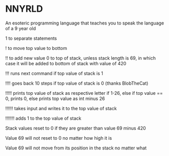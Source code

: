 # NNYRLD
An esoteric programming language that teaches you to speak the language of a 9 year old

1 to separate statements

! to move top value to bottom

!! to add new value 0 to top of stack, unless stack length is 69, in which case it will be added to bottom of stack with value of 420

!!! runs next command if top value of stack is 1

!!!! goes back 10 steps if top value of stack is 0 (thanks BlobTheCat)

!!!!! prints top value of stack as respective letter if 1-26, else if top value == 0, prints 0, else prints top value as int minus 26

!!!!!! takes input and writes it to the top value of stack

!!!!!!! adds 1 to the top value of stack

Stack values reset to 0 if they are greater than value 69 minus 420

Value 69 will not reset to 0 no matter how high it is

Value 69 will not move from its position in the stack no matter what

